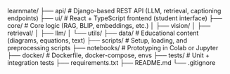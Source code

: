 learnmate/
├── api/                  # Django-based REST API (LLM, retrieval, captioning endpoints)
├── ui/                   # React + TypeScript frontend (student interface)
├── core/                 # Core logic (RAG, BLIP, embeddings, etc.)
│   ├── vision/
│   ├── retrieval/
│   ├── llm/
│   └── utils/
├── data/                 # Educational content (diagrams, equations, text)
├── scripts/              # Setup, loading, and preprocessing scripts
├── notebooks/            # Prototyping in Colab or Jupyter
├── docker/               # Dockerfile, docker-compose, envs
├── tests/                # Unit + integration tests
├── requirements.txt
├── README.md
└── .gitignore
